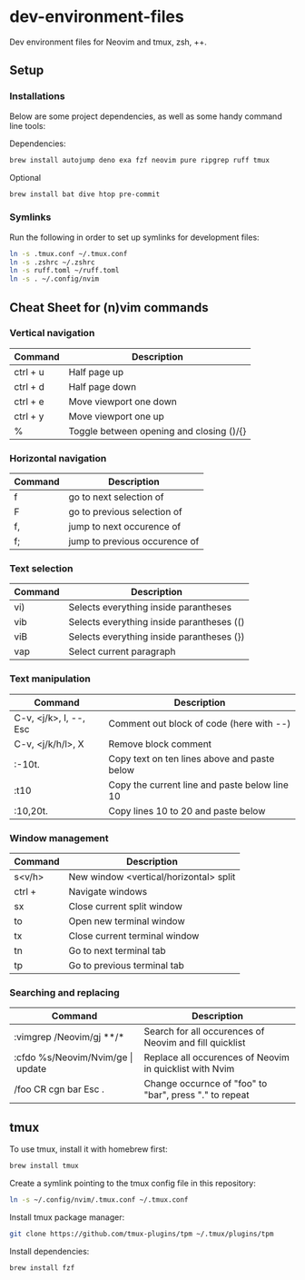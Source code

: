 # dev-environment-files

Dev environment files for Neovim and tmux, zsh, ++.

## Setup

### Installations

Below are some project dependencies, as well as some handy command line tools:

Dependencies:

```sh
brew install autojump deno exa fzf neovim pure ripgrep ruff tmux
```

Optional

```sh
brew install bat dive htop pre-commit
```

### Symlinks

Run the following in order to set up symlinks for development files:

```sh
ln -s .tmux.conf ~/.tmux.conf
ln -s .zshrc ~/.zshrc
ln -s ruff.toml ~/ruff.toml
ln -s . ~/.config/nvim
```

## Cheat Sheet for (n)vim commands

### Vertical navigation

| Command  | Description                              |
| -------- | ---------------------------------------- |
| ctrl + u | Half page up                             |
| ctrl + d | Half page down                           |
| ctrl + e | Move viewport one down                   |
| ctrl + y | Move viewport one up                     |
| %        | Toggle between opening and closing ()/{} |

### Horizontal navigation

| Command  | Description                          |
| -------- | ------------------------------------ |
| f<char>  | go to next selection of <char>       |
| F<char>  | go to previous selection of <char>   |
| f<char>, | jump to next occurence of <char>     |
| f<char>; | jump to previous occurence of <char> |

### Text selection

| Command | Description                               |
| ------- | ----------------------------------------- |
| vi)     | Selects everything inside parantheses     |
| vib     | Selects everything inside parantheses (() |
| viB     | Selects everything inside parantheses (}) |
| vap     | Select current paragraph                  |

### Text manipulation

| Command                | Description                                   |
| ---------------------- | --------------------------------------------- |
| C-v, <j/k>, I, --, Esc | Comment out block of code (here with --)      |
| C-v, <j/k/h/l>, X      | Remove block comment                          |
| :-10t.                 | Copy text on ten lines above and paste below  |
| :t10                   | Copy the current line and paste below line 10 |
| :10,20t.               | Copy lines 10 to 20 and paste below           |

### Window management

| Command        | Description                            |
| -------------- | -------------------------------------- |
| <leader>s<v/h> | New window <vertical/horizontal> split |
| ctrl + <hjkl>  | Navigate windows                       |
| <leader>sx     | Close current split window             |
| <leader>to     | Open new terminal window               |
| <leader>tx     | Close current terminal window          |
| <leader>tn     | Go to next terminal tab                |
| <leader>tp     | Go to previous terminal tab            |

### Searching and replacing

| Command                           | Description                                             |
| --------------------------------- | ------------------------------------------------------- |
| :vimgrep /Neovim/gj \*\*/\*       | Search for all occurences of Neovim and fill quicklist  |
| :cfdo %s/Neovim/Nvim/ge \| update | Replace all occurences of Neovim in quicklist with Nvim |
| /foo CR cgn bar Esc .             | Change occurnce of "foo" to "bar", press "." to repeat  |

## tmux

To use tmux, install it with homebrew first:

```sh
brew install tmux
```

Create a symlink pointing to the tmux config file in this repository:

```sh
ln -s ~/.config/nvim/.tmux.conf ~/.tmux.conf
```

Install tmux package manager:

```sh
git clone https://github.com/tmux-plugins/tpm ~/.tmux/plugins/tpm
```

Install dependencies:

```sh
brew install fzf
```
